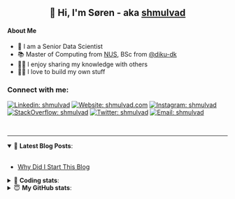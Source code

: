 <h2 align="center">
	👋 Hi, I'm Søren - aka <a href="https://shmulvad.com">shmulvad</a>
</h2>

#### About Me
- 🤖 I am a Senior Data Scientist
- 📚 Master of Computing from [NUS], BSc from [@diku-dk]
- 👨‍🏫 I enjoy sharing my knowledge with others
- 👨‍💻 I love to build my own stuff

### Connect with me:

[![Linkedin: shmulvad](https://img.shields.io/badge/shmulvad-blue?style=flat&logo=Linkedin&logoColor=white)][linkedin]
[![Website: shmulvad.com](https://img.shields.io/badge/shmulvad.com-47CCCC?&style=flat&logo=Google-Chrome&logoColor=white)][website]
[![Instagram: shmulvad](https://img.shields.io/badge/-@shmulvad-purple?style=flat&logo=Instagram&logoColor=white)][instagram]
[![StackOverflow: shmulvad](https://img.shields.io/badge/shmulvad-FE7A16?style=flat&logo=stack-overflow&logoColor=white)][stackOverflow]
[![Twitter: shmulvad](https://img.shields.io/badge/@shmulvad-1ca0f1?style=flat&logo=twitter&logoColor=white)][twitter]
[![Email: shmulvad](https://img.shields.io/badge/shmulvad-D14836?style=flat&logo=gmail&logoColor=white)][mail]

<br />

---

<details open>
 <summary>📕 <b>Latest Blog Posts</b>: </summary>

<br>

<!-- BLOG-POST-LIST:START -->
- [Why Did I Start This Blog](https://shmulvad.com/blog/why-did-start-this-blog)
<!-- BLOG-POST-LIST:END -->

</details>

<!-- --- -->

<details>
 <summary>🤖 <b>Coding stats</b>: </summary>

<br>

NOTE: Doesn't track coding at work or work done in environments such as Jupyter Notebooks.

<!--START_SECTION:waka-->
![Code Time](http://img.shields.io/badge/Code%20Time-2%2C803%20hrs%206%20mins-blue)

**I'm a Night 🦉** 

```text
🌞 Morning                527 commits         ██░░░░░░░░░░░░░░░░░░░░░░░   08.32 % 
🌆 Daytime                1698 commits        ███████░░░░░░░░░░░░░░░░░░   26.81 % 
🌃 Evening                2568 commits        ██████████░░░░░░░░░░░░░░░   40.55 % 
🌙 Night                  1540 commits        ██████░░░░░░░░░░░░░░░░░░░   24.32 % 
```


📊 **This Week I Spent My Time On** 

```text
💬 Programming Languages: 
Python                   25 hrs 7 mins       █████████████████░░░░░░░░   69.06 % 
Other                    5 hrs 38 mins       ████░░░░░░░░░░░░░░░░░░░░░   15.49 % 
TypeScript               1 hr 17 mins        █░░░░░░░░░░░░░░░░░░░░░░░░   03.55 % 
Bash                     55 mins             █░░░░░░░░░░░░░░░░░░░░░░░░   02.56 % 
HTML                     44 mins             █░░░░░░░░░░░░░░░░░░░░░░░░   02.06 % 

🔥 Editors: 
VS Code                  30 hrs 15 mins      █████████████████████░░░░   83.15 % 
Zsh                      5 hrs 23 mins       ████░░░░░░░░░░░░░░░░░░░░░   14.82 % 
Sublime Text             44 mins             █░░░░░░░░░░░░░░░░░░░░░░░░   02.03 % 

🐱‍💻 Projects: 
km24-core                31 hrs 25 mins      ██████████████████████░░░   86.37 % 
company-scrapers         1 hr 17 mins        █░░░░░░░░░░░░░░░░░░░░░░░░   03.57 % 
overvaagning-admin       55 mins             █░░░░░░░░░░░░░░░░░░░░░░░░   02.53 % 
Unknown Project          44 mins             █░░░░░░░░░░░░░░░░░░░░░░░░   02.03 % 
mediawatch               40 mins             ░░░░░░░░░░░░░░░░░░░░░░░░░   01.85 % 
```


 Last Updated on 16/09/2024 18:48:47 UTC
<!--END_SECTION:waka-->

</details>

<!-- --- -->

<details>
 <summary>😇 <b>My GitHub stats</b>: </summary>

<br>

<img align="left" alt="shmulvad's Github Stats" src="https://github-readme-stats.vercel.app/api?username=shmulvad&show_icons=true&hide_border=true" />

</details>



[website]: https://shmulvad.com
[twitter]: https://twitter.com/shmulvad
[linkedin]: https://linkedin.com/in/shmulvad
[instagram]: https://instagram.com/shmulvad
[stackOverflow]: https://stackoverflow.com/users/9248793/shmulvad
[mail]: mailto:shmulvad@gmail.com
[@diku-dk]: https://github.com/diku-dk
[github]: https://github.com/shmulvad
[NUS]: https://www.nus.edu.sg
